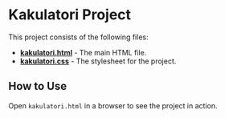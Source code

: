 # Kakulatori Project

This project consists of the following files:

- **[kakulatori.html](kakulatori.html)** - The main HTML file.
- **[kakulatori.css](kakulatori.css)** - The stylesheet for the project.

## How to Use
Open `kakulatori.html` in a browser to see the project in action.

